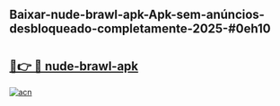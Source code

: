 ## Baixar-nude-brawl-apk-Apk-sem-anúncios-desbloqueado-completamente-2025-#0eh10

# <h2><a href="https://ainizakaria.my?title=nude-brawl-apk&ref=22M">🔗👉 🔴 nude-brawl-apk</a></h2>

[![acn](https://github.com/user-attachments/assets/0f9c940e-d8b0-45ae-aac7-cd30a18b3e1c)](https://ainizakaria.my?title=nude-brawl-apk&ref=22M)

